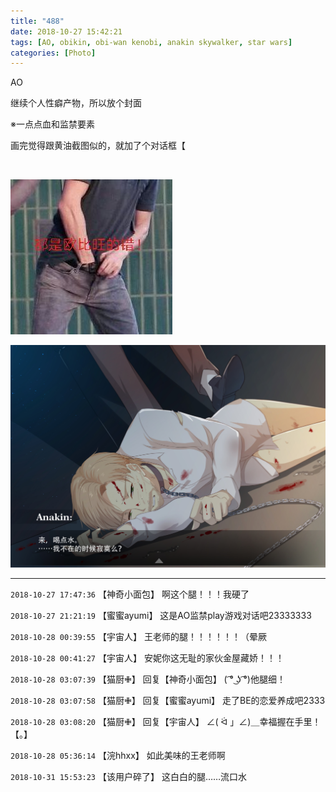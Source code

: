 ```yaml
---
title: "488"
date: 2018-10-27 15:42:21
tags: [AO, obikin, obi-wan kenobi, anakin skywalker, star wars]
categories: [Photo]
---
```


<p> AO<br /></p> 
<p>继续个人性癖产物，所以放个封面</p> 
<p>※一点点血和监禁要素</p> 
<p>画完觉得跟黄油截图似的，就加了个对话框【</p> 
<p><br /></p>

![](https://raw.githubusercontent.com/alicewish/meowchain247/master/img_cVZNdzJtQk9JV2VYbE9DQllUQ1ovc2drK2RtOFdkM2RoL0trenkvNEdGK0syL2NlcWUrb253PT0.png)

![](https://raw.githubusercontent.com/alicewish/meowchain247/master/img_cVZNdzJtQk9JV2NOM3lnN1JzaC8vb1E5VHNmS0t5TW5wTWdFMzhJaFRIeDdaQ3hDS1FNLytRPT0.jpg)

---

`2018-10-27 17:47:36` 【神奇小面包】 啊这个腿！！！我硬了

`2018-10-27 21:21:19` 【蜜蜜ayumi】 这是AO监禁play游戏对话吧23333333

`2018-10-28 00:39:55` 【宇宙人】 王老师的腿！！！！！！（晕厥

`2018-10-28 00:41:27` 【宇宙人】 安妮你这无耻的家伙金屋藏娇！！！

`2018-10-28 03:07:39` 【猫厨✙】 回复【神奇小面包】 ( ͡° ͜ʖ ͡°)他腿细！

`2018-10-28 03:07:58` 【猫厨✙】 回复【蜜蜜ayumi】 走了BE的恋爱养成吧2333

`2018-10-28 03:08:20` 【猫厨✙】 回复【宇宙人】 ∠( ᐛ 」∠)＿幸福握在手里！【。】

`2018-10-28 05:36:14` 【浣hhxx】 如此美味的王老师啊

`2018-10-31 15:53:23` 【该用户碎了】 这白白的腿……流口水

